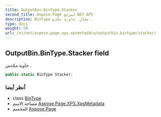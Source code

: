 ```yaml
---
title: OutputBin.BinType.Stacker
second_title: Aspose.Page لمرجع NET API
description: BinType مجال. حاوية مكدس .
type: docs
weight: 50
url: /ar/net/aspose.page.xps.xpsmetadata/outputbin.bintype/stacker/
---
```

## OutputBin.BinType.Stacker field

حاوية مكدس .

```csharp
public static BinType Stacker;
```

### أنظر أيضا

* class [BinType](../)
* مساحة الاسم [Aspose.Page.XPS.XpsMetadata](../../outputbin.bintype/)
* المجسم [Aspose.Page](../../../)


